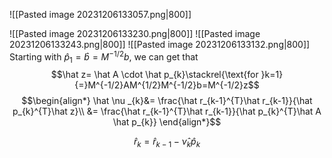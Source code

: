![[Pasted image 20231206133057.png|800]]


![[Pasted image 20231206133230.png|800]]
![[Pasted image 20231206133243.png|800]]
![[Pasted image 20231206133132.png|800]]
Starting with $\hat p_{1}=\hat b = M^{-1/2}b$, we can get that 
$$\hat z= \hat A \cdot \hat p_{k}\stackrel{\text{for }k=1}{=}M^{-1/2}AM^{1/2}M^{-1/2}b=M^{-1/2}z$$
$$\begin{align*}
\hat \nu _{k}&= \frac{\hat r_{k-1}^{T}\hat r_{k-1}}{\hat p_{k}^{T}\hat z}\\
&= \frac{\hat r_{k-1}^{T}\hat r_{k-1}}{\hat p_{k}^{T}\hat A \hat p_{k}}
\end{align*}$$

$$\hat r_{k}=\hat r_{k-1} -\hat \nu _{k}\hat p_{k}$$
